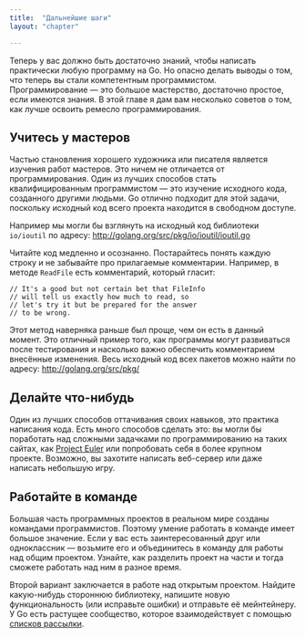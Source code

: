 ```yaml
---
title:  "Дальнейшие шаги"
layout: "chapter"

---
```


Теперь у вас должно быть достаточно знаний, чтобы написать практически любую
программу на Go. Но опасно делать выводы о том, что теперь вы стали компетентным
программистом. Программирование — это большое мастерство, достаточно простое,
если имеются знания. В этой главе я дам вам несколько советов о том, как лучше
освоить ремесло программирования.

## Учитесь у мастеров

Частью становления хорошего художника или писателя является изучения работ
мастеров. Это ничем не отличается от программирования. Один из лучших способов
стать квалифицированным программистом — это изучение исходного кода, созданного
другими людьми. Go отлично подходит для этой задачи, поскольку исходный код
всего проекта находится в свободном доступе.

Например  мы могли бы взглянуть на исходный код библиотеки `io/ioutil` по
адресу: http://golang.org/src/pkg/io/ioutil/ioutil.go

Читайте код медленно и осознанно. Постарайтесь понять каждую строку и не
забывайте про прилагаемые комментарии. Например, в методе `ReadFile` есть
комментарий, который гласит:

    // It's a good but not certain bet that FileInfo
    // will tell us exactly how much to read, so
    // let's try it but be prepared for the answer
    // to be wrong.

Этот метод наверняка раньше был проще, чем он есть в данный момент. Это отличный
пример того, как программы могут развиваться после тестирования и насколько
важно обеспечить комментарием внесённые изменения. Весь исходный код всех
пакетов можно найти по адресу: http://golang.org/src/pkg/

## Делайте что-нибудь

Один из лучших способов оттачивания своих навыков, это практика написания кода.
Есть много способов сделать это: вы могли бы поработать над сложными задачками
по программированию на таких сайтах, как [Project Euler][1] или попробовать себя
в более крупном проекте. Возможно, вы захотите написать веб-сервер или даже
написать небольшую игру.

## Работайте в команде

Большая часть программных проектов в реальном мире созданы командами
программистов. Поэтому умение работать в команде имеет большое значение. Если у
вас есть заинтересованный друг или одноклассник — возьмите его и объединитесь в
команду для работы над общим проектом. Узнайте, как разделить проект на части и
тогда сможете работать над ним в разное время.

Второй вариант заключается в работе над открытым проектом. Найдите какую-нибудь
стороннюю библиотеку, напишите новую функциональность (или исправьте ошибки) и
отправьте её мейнтейнеру. У Go есть растущее сообщество, которое взаимодействует
с помощью [списков рассылки][2].


[1]: http://projecteuler.net/
[2]: http://groups.google.com/group/golang-nuts
